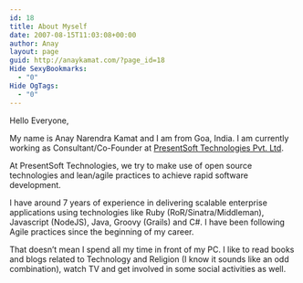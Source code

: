 ```yaml
---
id: 18
title: About Myself
date: 2007-08-15T11:03:08+00:00
author: Anay
layout: page
guid: http://anaykamat.com/?page_id=18
Hide SexyBookmarks:
  - "0"
Hide OgTags:
  - "0"
---
```

Hello Everyone,

My name is Anay Narendra Kamat and I am from Goa, India. I am currently working as Consultant/Co-Founder at <a title="PresentSoft Technologies Pvt. Ltd." href="http://www.presentsoft.co.in" target="_blank">PresentSoft Technologies Pvt. Ltd</a>.

At PresentSoft Technologies, we try to make use of open source technologies and lean/agile practices to achieve rapid software development.

I have around 7 years of experience in delivering scalable enterprise applications using technologies like Ruby (RoR/Sinatra/Middleman), Javascript (NodeJS), Java, Groovy (Grails) and C#. I have been following Agile practices since the beginning of my career.

That doesn&#8217;t mean I spend all my time in front of my PC. I like to read books and blogs related to Technology and Religion (I know it sounds like an odd combination), watch TV and get involved in some social activities as well.